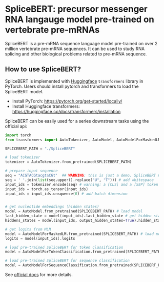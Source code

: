 # SpliceBERT: precursor messenger RNA langauge model pre-trained on vertebrate pre-mRNAs

SpliceBERT is a pre-mRNA sequence language model pre-trained on over 2 million vertebrate pre-mRNA sequences.
It can be used to study RNA splicing and other biological problems related to pre-mRNA sequence.


## How to use SpliceBERT?

SpliceBERT is implemented with [Huggingface](https://huggingface.co/docs/transformers/index) `transformers` library in PyTorch. Users should install pytorch and transformers to load the SpliceBERT model.  
- Install PyTorch: https://pytorch.org/get-started/locally/  
- Install Huggingface transformers: https://huggingface.co/docs/transformers/installation  

SpliceBERT can be easily used for a series downstream tasks using the official api:

```python
import torch
from transformers import AutoTokenizer, AutoModel, AutoModelForMaskedLM, AutoModelForTokenClassification

SPLICEBERT_PATH = "./SpliceBERT"

# load tokenizer
tokenizer = AutoTokenizer.from_pretrained(SPLICEBERT_PATH)

# prepare input sequence
seq = "ACGTACGtacgtaCGt"  ## WARNING: this is just a demo. SpliceBERT may not work on sequences shorter than 64nt as it was trained on sequences of 64-1024nt in length
seq = ' '.join(list(seq.upper().replace("U", "T"))) # add whitespace
input_ids = tokenizer.encode(seq) # warning: a [CLS] and a [SEP] token will be added to the start and the end of seq
input_ids = torch.as_tensor(input_ids)
input_ids = input_ids.unsqueeze(0) # add batch dimension


# get nucleotide embeddings (hidden states)
model = AutoModel.from_pretrained(SPLICEBERT_PATH) # load model
last_hidden_state = model(input_ids).last_hidden_state # get hidden states from last layer
hiddens_states = model(input_ids, output_hidden_states=True).hidden_states

# get logits from MLM
model = AutoModelForMaskedLM.from_pretrained(SPLICEBERT_PATH) # load model
logits = model(input_ids).logits

# load pre-trained SpliceBERT for token classification
model = AutoModelForTokenClassification.from_pretrained(SPLICEBERT_PATH, num_labels=3) # assume the class number is 3

# load pre-trained SpliceBERT for sequence classification
model = AutoModelForSequenceClassification.from_pretrained(SPLICEBERT_PATH, num_labels=3) # assume the class number is 3

```
See [official docs](https://huggingface.co/docs/transformers/model_doc/bert) for more details.
